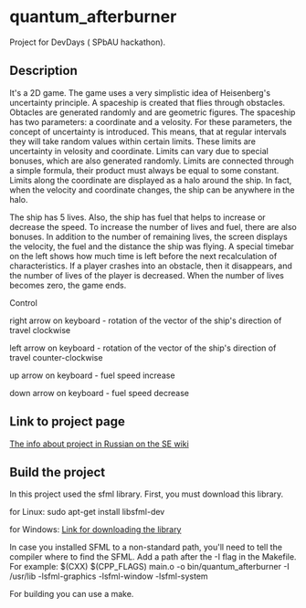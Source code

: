 # quantum_afterburner

  Project for DevDays ( SPbAU hackathon). 
  
## Description 

It's a 2D game. The game uses a very simplistic idea of Heisenberg's uncertainty principle. 
A spaceship is created that flies through obstacles.
Obtacles are generated randomly and are geometric figures. The spaceship has two parameters: a coordinate and a velosity.
For these parameters, the concept of uncertainty is introduced. 
This means, that at regular intervals they will take random values within certain limits.
These limits are uncertainty in velosity and coordinate.
Limits can vary due to special bonuses, which are also generated randomly.
Limits are connected through a simple formula, their product must always be equal to some constant. 
Limits along the coordinate are displayed as a halo around the ship. 
In fact, when the velocity and coordinate changes, the ship can be anywhere in the halo. 

The ship has 5 lives. Also, the ship has fuel that helps to increase or decrease the speed. To increase the number of lives and fuel, there are also bonuses. In addition to the number of remaining lives, the screen displays the velocity, the fuel and the distance the ship was flying. 
A special timebar on the left shows how much time is left before the next recalculation of characteristics.
If a player crashes into an obstacle, then it disappears, and the number of lives of the player is decreased. 
When the number of lives becomes zero, the game ends.

Control

right arrow on keyboard - rotation of the vector of the ship's direction of travel clockwise

left arrow on keyboard - rotation of the vector of the ship's direction of travel counter-clockwise

up arrow on keyboard - fuel speed increase

down arrow on keyboard - fuel speed decrease

## Link to project page
[The info about project in Russian on the SE wiki ](http://mit.spbau.ru/sewiki/index.php/%D0%9A%D0%B2%D0%B0%D0%BD%D1%82%D0%BE%D0%B2%D1%8B%D0%B9_%D1%84%D0%BE%D1%80%D1%81%D0%B0%D0%B6)

## Build the project
In this project used the sfml library. First, you must download this library.

for Linux: 
sudo apt-get install libsfml-dev

for Windows: [Link for downloading the library](https://www.sfml-dev.org/download.php)

In case you installed SFML to a non-standard path, you'll need to tell the compiler where to find the SFML.
Add a path after the -I flag in the Makefile. For example: $(CXX) $(CPP_FLAGS) main.o -o bin/quantum_afterburner -I /usr/lib -lsfml-graphics -lsfml-window -lsfml-system

For building you can use a make. 

